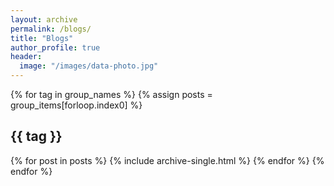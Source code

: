 ```yaml
---
layout: archive
permalink: /blogs/
title: "Blogs"
author_profile: true
header:
  image: "/images/data-photo.jpg"
---
```


{% for tag in group_names %}
  {% assign posts = group_items[forloop.index0] %}
  <h2 id="{{ tag | slugify }}" class="archive__subtitle">{{ tag }}</h2>
  {% for post in posts %}
    {% include archive-single.html %}
  {% endfor %}
{% endfor %}
